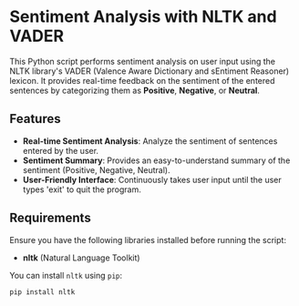 # Sentiment Analysis with NLTK and VADER

This Python script performs sentiment analysis on user input using the NLTK library's VADER (Valence Aware Dictionary and sEntiment Reasoner) lexicon. It provides real-time feedback on the sentiment of the entered sentences by categorizing them as **Positive**, **Negative**, or **Neutral**.

## Features
- **Real-time Sentiment Analysis**: Analyze the sentiment of sentences entered by the user.
- **Sentiment Summary**: Provides an easy-to-understand summary of the sentiment (Positive, Negative, Neutral).
- **User-Friendly Interface**: Continuously takes user input until the user types 'exit' to quit the program.

## Requirements
Ensure you have the following libraries installed before running the script:
- **nltk** (Natural Language Toolkit)

You can install `nltk` using `pip`:
```bash
pip install nltk

